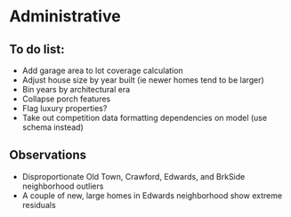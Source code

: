# Administrative

## To do list:
* Add garage area to lot coverage calculation
* Adjust house size by year built (ie newer homes tend to be larger)
* Bin years by architectural era
* Collapse porch features
* Flag luxury properties?
* Take out competition data formatting dependencies on model (use schema instead)

## Observations
* Disproportionate Old Town, Crawford, Edwards, and BrkSide neighborhood outliers
* A couple of new, large homes in Edwards neighborhood show extreme residuals
